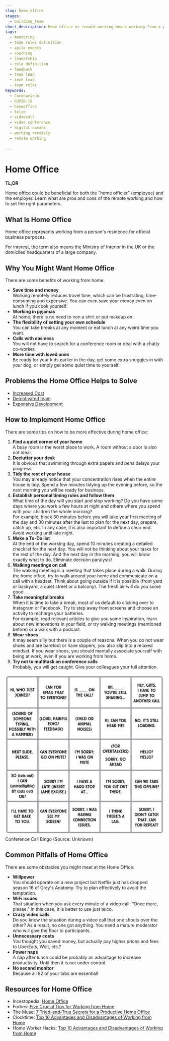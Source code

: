 ```yaml
---
slug: home_office
stages:
  - building_team
short_description: Home office or remote working means working from a person's residence for official business purposes. The term also means the Ministry of Interior in the UK or the domiciled headquarters of a large company.
tags:
  - mentoring
  - team roles definition
  - agile events
  - coaching
  - leadership
  - role definition
  - feedback
  - team lead
  - tech lead
  - team roles
keywords:
  - Coronavirus
  - COVID-19
  - homeoffice
  - telco
  - videocall
  - video conference
  - digital nomads
  - working remotely
  - remote working

---
```


# Home Office

**TL;DR**

Home office could be beneficial for both the "home officier" (employee) and the employer. Learn what are pros and cons of the remote working and how to set the right parameters.

## What Is Home Office

Home office represents working from a person's residence for official business purposes. 

For interest, the term also means the Ministry of Interior in the UK or the domiciled headquarters of a large company. 

## Why You Might Want Home Office

There are some benefits of working from home:
  - **Save time and money**  
   Working remotely reduces travel time, which can be frustrating, time-consuming and expensive. You can even save your money even on lunch if you cook yourself. 
  - **Working in pyjamas**  
   At home, there is no need to iron a shirt or put makeup on.
  - **The flexibility of setting your own schedule**  
   You can take breaks at any moment or eat lunch at any weird time you want.
  - **Calls with easiness**  
   You will not have to search for a conference room or deal with a chatty co-worker.
  - **More time with loved ones**  
   Be ready for your kids earlier in the day, get some extra snuggles in with your dog, or simply get some quiet time to yourself.


## Problems the Home Office Helps to Solve

- [Increased Cost](/problems/increased-cost)
- [Demotivated team](/problems/demotivated-team)
- [Expensive Development](/problems/expensive-development)

## How to Implement Home Office

There are some tips on how to be more effective during home office:

1. **Find a quiet corner of your home**  
   A busy room is the worst place to work. A room without a door is also not ideal.
2. **Declutter your desk**  
   It is obvious that swimming through extra papers and pens delays your progress.
3. **Tidy the rest of your house**  
   You may already notice that your concentration rises when the entire house is tidy. Spend a few minutes tidying up the evening before, so the next morning you will be ready for business.
4. **Establish personal timing rules and follow them**  
   What time of the day will you start and stop working? Do you have some days where you work a few hours at night and others where you spend with your children the whole morning?   
   For example, block 30 minutes before you will take your first meeting of the day and 30 minutes after the last to plan for the next day, prepare, catch up, etc. In any case, it is also important to define a clear end. Avoid working until late night.
5. **Make a To-Do list**  
   At the end of the working day, spend 10 minutes creating a detailed checklist for the next day. You will not be thinking about your tasks for the rest of the day. And the next day in the morning, you will know exactly what to do. Eliminate decision paralysis!
6. **Walking meetings on call**  
   The walking meeting is a meeting that takes place during a walk. During the home office, try to walk around your home and communicate on a call with a headset. Think about going outside if it is possible (front yard or backyard, a quiet street or a balcony). The fresh air will do you some good.
7. **Take meaningful breaks**  
   When it is time to take a break, most of us default to clicking over to Instagram or Facebook. Try to step away from screens and choose an activity to recharge your batteries.  
   For example, read relevant articles to give you some inspiration, learn about new innovations in your field, or try walking meetings (mentioned before) or a walk with a podcast.
8. **Wear shoes**  
   It may seem silly but there is a couple of reasons. When you do not wear shoes and are barefoot or have slippers, you also slip into a relaxed mindset. If you wear shoes, you should mentally associate yourself with being at work, even if you are working from home.
9. **Try not to multitask on conference calls**  
   Probably, you will get caught. Give your colleagues your full attention.

![Conference Call Bingo](/files/home-office-bingo.jpeg) 
Conference Call Bingo (Source: Unknown)


## Common Pitfalls of Home Office
There are some obstacles you might meet at the Home Office:

- **Willpower**  
   You should operate on a new project but Netflix just has dropped season 16 of Grey's Anatomy. Try to plan effectively to avoid the temptation.
- **WiFi issues**  
   That situation when you ask every minute of a video call: “Once more, please.” In this case, it is better to use just telco.
- **Crazy video calls**  
   Do you know the situation during a video call that one shouts over the other? As a result, no one got anything. You need a mature moderator who will give the floor to participants.
- **Unnecessary costs**  
   You thought you saved money, but actually pay higher prices and fees to UberEats, Wolt, etc.?
- **Power naps**  
   A nap after lunch could be probably an advantage to increase productivity. Until then it is not under control.
- **No second monitor**  
   Because all 82 of your tabs are essential!


## Resources for Home Office

- Incestopedia: [Home Office](https://www.investopedia.com/terms/h/home-office.asp)
- Forbes: [Five Crucial Tips for Working from Home](https://www.forbes.com/sites/danpontefract/2020/03/07/five-crucial-tips-for-working-from-home/#560d4ce51ad8)
- The Muse: [7 Tried-and-True Secrets for a Productive Home Office](https://www.themuse.com/advice/7-triedandtrue-secrets-for-a-productive-home-office)
- Clocktime: [Top 10 Advantages and Disadvantages of Working from Home](https://www.clicktime.com/blog/top-10-advantages-disadvantages-working-from-home/)
- Home Worker Hacks: [Top 10 Advantages and Disadvantages of Working from Home](https://homeworkerhacks.com/top-10-advantages-and-disadvantages-of-working-from-home)
